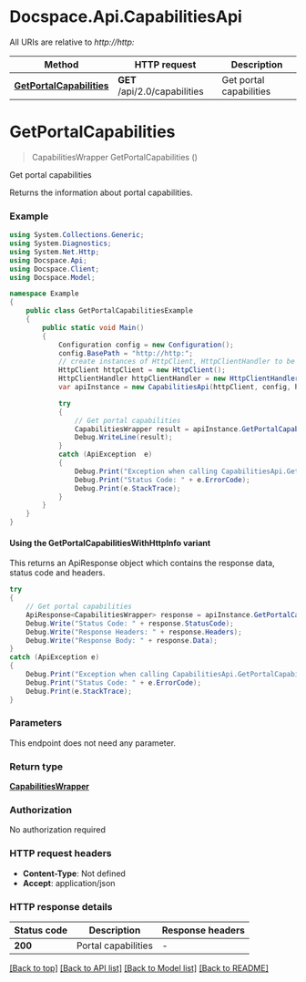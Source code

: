 # Docspace.Api.CapabilitiesApi

All URIs are relative to *http://http:*

| Method | HTTP request | Description |
|--------|--------------|-------------|
| [**GetPortalCapabilities**](CapabilitiesApi.md#getportalcapabilities) | **GET** /api/2.0/capabilities | Get portal capabilities |

<a id="getportalcapabilities"></a>
# **GetPortalCapabilities**
> CapabilitiesWrapper GetPortalCapabilities ()

Get portal capabilities

Returns the information about portal capabilities.

### Example
```csharp
using System.Collections.Generic;
using System.Diagnostics;
using System.Net.Http;
using Docspace.Api;
using Docspace.Client;
using Docspace.Model;

namespace Example
{
    public class GetPortalCapabilitiesExample
    {
        public static void Main()
        {
            Configuration config = new Configuration();
            config.BasePath = "http://http:";
            // create instances of HttpClient, HttpClientHandler to be reused later with different Api classes
            HttpClient httpClient = new HttpClient();
            HttpClientHandler httpClientHandler = new HttpClientHandler();
            var apiInstance = new CapabilitiesApi(httpClient, config, httpClientHandler);

            try
            {
                // Get portal capabilities
                CapabilitiesWrapper result = apiInstance.GetPortalCapabilities();
                Debug.WriteLine(result);
            }
            catch (ApiException  e)
            {
                Debug.Print("Exception when calling CapabilitiesApi.GetPortalCapabilities: " + e.Message);
                Debug.Print("Status Code: " + e.ErrorCode);
                Debug.Print(e.StackTrace);
            }
        }
    }
}
```

#### Using the GetPortalCapabilitiesWithHttpInfo variant
This returns an ApiResponse object which contains the response data, status code and headers.

```csharp
try
{
    // Get portal capabilities
    ApiResponse<CapabilitiesWrapper> response = apiInstance.GetPortalCapabilitiesWithHttpInfo();
    Debug.Write("Status Code: " + response.StatusCode);
    Debug.Write("Response Headers: " + response.Headers);
    Debug.Write("Response Body: " + response.Data);
}
catch (ApiException e)
{
    Debug.Print("Exception when calling CapabilitiesApi.GetPortalCapabilitiesWithHttpInfo: " + e.Message);
    Debug.Print("Status Code: " + e.ErrorCode);
    Debug.Print(e.StackTrace);
}
```

### Parameters
This endpoint does not need any parameter.
### Return type

[**CapabilitiesWrapper**](CapabilitiesWrapper.md)

### Authorization

No authorization required

### HTTP request headers

 - **Content-Type**: Not defined
 - **Accept**: application/json


### HTTP response details
| Status code | Description | Response headers |
|-------------|-------------|------------------|
| **200** | Portal capabilities |  -  |

[[Back to top]](#) [[Back to API list]](../README.md#documentation-for-api-endpoints) [[Back to Model list]](../README.md#documentation-for-models) [[Back to README]](../README.md)

